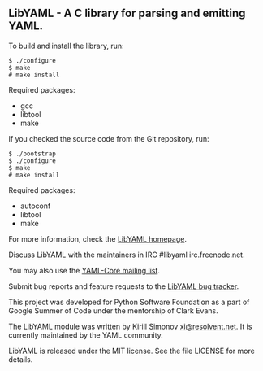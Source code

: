 ## LibYAML - A C library for parsing and emitting YAML.

To build and install the library, run:

    $ ./configure
    $ make
    # make install

Required packages:

- gcc
- libtool
- make

If you checked the source code from the Git repository, run:

    $ ./bootstrap
    $ ./configure
    $ make
    # make install

Required packages:

- autoconf
- libtool
- make

For more information, check the [LibYAML
homepage](https://github.com/yaml/libyaml).

Discuss LibYAML with the maintainers in IRC #libyaml irc.freenode.net.

You may also use the [YAML-Core mailing
list](https://lists.sourceforge.net/lists/listinfo/yaml-core).

Submit bug reports and feature requests to the [LibYAML bug
tracker](https://github.com/yaml/libyaml/issues/new).

This project was developed for Python Software Foundation as a part of Google
Summer of Code under the mentorship of Clark Evans.

The LibYAML module was written by Kirill Simonov <xi@resolvent.net>.
It is currently maintained by the YAML community.

LibYAML is released under the MIT license.
See the file LICENSE for more details.
